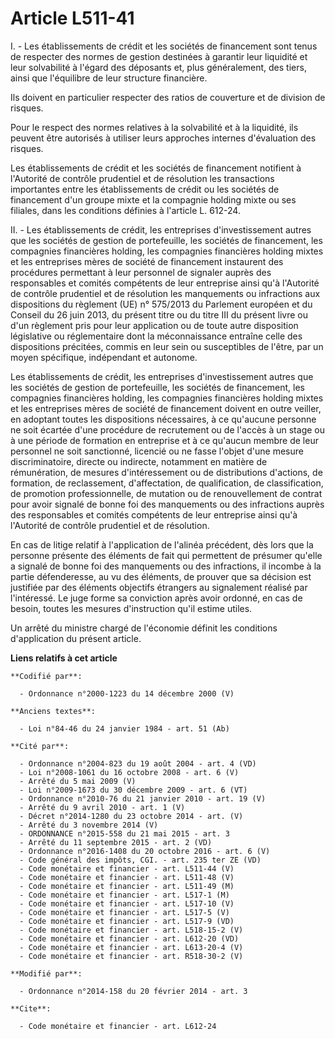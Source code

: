 # Article L511-41

I. - Les établissements de crédit et les sociétés de financement sont tenus de respecter des normes de gestion destinées à
garantir leur liquidité et leur solvabilité à l'égard des déposants et, plus généralement, des tiers, ainsi que l'équilibre
de leur structure financière. 

Ils doivent en particulier respecter des ratios de couverture et de division de risques. 

Pour le respect des normes relatives à la solvabilité et à la liquidité, ils peuvent être autorisés à utiliser leurs
approches internes d'évaluation des risques. 

Les établissements de crédit et les sociétés de financement notifient à l'Autorité de contrôle prudentiel et de résolution
les transactions importantes entre les établissements de crédit ou les sociétés de financement d'un groupe mixte et la
compagnie holding mixte ou ses filiales, dans les conditions définies à l'article L. 612-24. 

II. - Les établissements de crédit, les entreprises d'investissement autres que les sociétés de gestion de portefeuille, les
sociétés de financement, les compagnies financières holding, les compagnies financières holding mixtes et les entreprises
mères de société de financement instaurent des procédures permettant à leur personnel de signaler auprès des responsables et
comités compétents de leur entreprise ainsi qu'à l'Autorité de contrôle prudentiel et de résolution les manquements ou
infractions aux dispositions du règlement (UE) n° 575/2013 du Parlement européen et du Conseil du 26 juin 2013, du présent
titre ou du titre III du présent livre ou d'un règlement pris pour leur application ou de toute autre disposition législative
ou réglementaire dont la méconnaissance entraîne celle des dispositions précitées, commis en leur sein ou susceptibles de
l'être, par un moyen spécifique, indépendant et autonome. 

Les établissements de crédit, les entreprises d'investissement autres que les sociétés de gestion de portefeuille, les
sociétés de financement, les compagnies financières holding, les compagnies financières holding mixtes et les entreprises
mères de société de financement doivent en outre veiller, en adoptant toutes les dispositions nécessaires, à ce qu'aucune
personne ne soit écartée d'une procédure de recrutement ou de l'accès à un stage ou à une période de formation en entreprise
et à ce qu'aucun membre de leur personnel ne soit sanctionné, licencié ou ne fasse l'objet d'une mesure discriminatoire,
directe ou indirecte, notamment en matière de rémunération, de mesures d'intéressement ou de distributions d'actions, de
formation, de reclassement, d'affectation, de qualification, de classification, de promotion professionnelle, de mutation ou
de renouvellement de contrat pour avoir signalé de bonne foi des manquements ou des infractions auprès des responsables et
comités compétents de leur entreprise ainsi qu'à l'Autorité de contrôle prudentiel et de résolution. 

En cas de litige relatif à l'application de l'alinéa précédent, dès lors que la personne présente des éléments de fait qui
permettent de présumer qu'elle a signalé de bonne foi des manquements ou des infractions, il incombe à la partie
défenderesse, au vu des éléments, de prouver que sa décision est justifiée par des éléments objectifs étrangers au
signalement réalisé par l'intéressé. Le juge forme sa conviction après avoir ordonné, en cas de besoin, toutes les mesures
d'instruction qu'il estime utiles. 

Un arrêté du ministre chargé de l'économie définit les conditions d'application du présent article.

**Liens relatifs à cet article**

	**Codifié par**:

	  - Ordonnance n°2000-1223 du 14 décembre 2000 (V)

	**Anciens textes**:

	  - Loi n°84-46 du 24 janvier 1984 - art. 51 (Ab)

	**Cité par**:

	  - Ordonnance n°2004-823 du 19 août 2004 - art. 4 (VD)
	  - Loi n°2008-1061 du 16 octobre 2008 - art. 6 (V)
	  - Arrêté du 5 mai 2009 (V)
	  - Loi n°2009-1673 du 30 décembre 2009 - art. 6 (VT)
	  - Ordonnance n°2010-76 du 21 janvier 2010 - art. 19 (V)
	  - Arrêté du 9 avril 2010 - art. 1 (V)
	  - Décret n°2014-1280 du 23 octobre 2014 - art. (V)
	  - Arrêté du 3 novembre 2014 (V)
	  - ORDONNANCE n°2015-558 du 21 mai 2015 - art. 3
	  - Arrêté du 11 septembre 2015 - art. 2 (VD)
	  - Ordonnance n°2016-1408 du 20 octobre 2016 - art. 6 (V)
	  - Code général des impôts, CGI. - art. 235 ter ZE (VD)
	  - Code monétaire et financier - art. L511-44 (V)
	  - Code monétaire et financier - art. L511-48 (V)
	  - Code monétaire et financier - art. L511-49 (M)
	  - Code monétaire et financier - art. L517-1 (M)
	  - Code monétaire et financier - art. L517-10 (V)
	  - Code monétaire et financier - art. L517-5 (V)
	  - Code monétaire et financier - art. L517-9 (VD)
	  - Code monétaire et financier - art. L518-15-2 (V)
	  - Code monétaire et financier - art. L612-20 (VD)
	  - Code monétaire et financier - art. L613-20-4 (V)
	  - Code monétaire et financier - art. R518-30-2 (V)

	**Modifié par**:

	  - Ordonnance n°2014-158 du 20 février 2014 - art. 3

	**Cite**:

	  - Code monétaire et financier - art. L612-24
